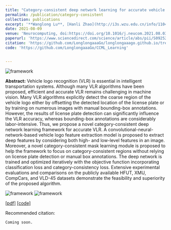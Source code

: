 ```yaml
---
title: "Category-consistent deep network learning for accurate vehicle logo recognition"
permalink: /publication/category-consistent
collection: publications
excerpt: '**Wanglong Lu**, [Hanli Zhao](http://i3s.wzu.edu.cn/info/1104/1183.htm), [Qi He](http://i3s.wzu.edu.cn/info/1104/1181.htm), [Hui Huang](http://i3s.wzu.edu.cn/info/1104/1163.htm), [Xiaogang Jin](http://www.cad.zju.edu.cn/home/jin/).'
date: 2021-08-09
venue: 'Neurocomputing, doi:https://doi.org/10.1016/j.neucom.2021.08.030'
paperurl: 'https://www.sciencedirect.com/science/article/abs/pii/S0925231221012145/'
citation: 'https://github.com/LonglongaaaGo/longlongaaago.github.io/tree/master/files/bibtex/CCM_S0925231221012145.bib'
code: 'https://github.com/LonglongaaaGo/CCML_Learning'


---
```

![framework](https://longlongaaago.github.io/images/publications/CCML_framework.png)

<b>Abstract:</b>
Vehicle logo recognition (VLR) is essential in intelligent transportation systems. Although many VLR algorithms have been
proposed, efficient and accurate VLR remains challenging in machine vision. Many VLR algorithms explicitly detect the coarse
region of the vehicle logo either by offsetting the detected location of the license plate or by training on numerous images with
manual bounding-box annotations. However, the results of license plate detection can significantly influence the VLR accuracy,
whereas bounding-box annotations are considerably labor-intensive. Thus, we propose a novel category-consistent deep network
learning framework for accurate VLR. A convolutional-neural-network-based vehicle logo feature extraction model is proposed
to extract deep features by considering both high- and low-level features in an image. Moreover, a novel category-consistent
mask learning module is proposed to help the framework to focus on category-consistent regions without relying on license plate
detection or manual box annotations. The deep network is trained and optimized iteratively with the objective function incorporating
classification loss and category-consistency loss. Extensive experimental evaluations and comparisons on the publicly available
HFUT, XMU, CompCars, and VLD-45 datasets demonstrate the feasibility and superiority of the proposed algorithm.

![framework](https://longlongaaago.github.io/images/publications/CCML_Table3.png)
![framework](https://longlongaaago.github.io/images/publications/CCML_Table4.png)


[[pdf]](https://www.sciencedirect.com/science/article/abs/pii/S0925231221012145)
[[code]](https://github.com/LonglongaaaGo/CCML_Learning)

Recommended citation: 
```
Coming soon.
```


